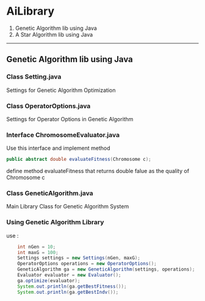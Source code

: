 # AiLibrary
1. Genetic Algorithm lib using Java
2. A Star Algorithm lib using Java

---
## Genetic Algorithm lib using Java

### Class Setting.java
Settings for Genetic Algorithm Optimization
  
### Class OperatorOptions.java
Settings for Operator Options in Genetic Algorithm

### Interface ChromosomeEvaluator.java
Use this interface and implement method 
```java
public abstract double evaluateFitness(Chromosome c);
```
define method evaluateFitness that returns double falue as the quality of Chromosome c

### Class GeneticAlgorithm.java
Main Library Class for Genetic Algorithm System <br>

### Using Genetic Algorithm Library
use : 
```java
	int nGen = 10;
	int maxG = 100;
	Settings settings = new Settings(nGen, maxG);
	OperatorOptions operations = new OperatorOptions();
	GeneticAlgorithm ga = new GeneticAlgorithm(settings, operations);
	Evaluator evaluator = new Evaluator();
	ga.optimize(evaluator);
	System.out.println(ga.getBestFitness());
	System.out.println(ga.getBestIndv());
```
